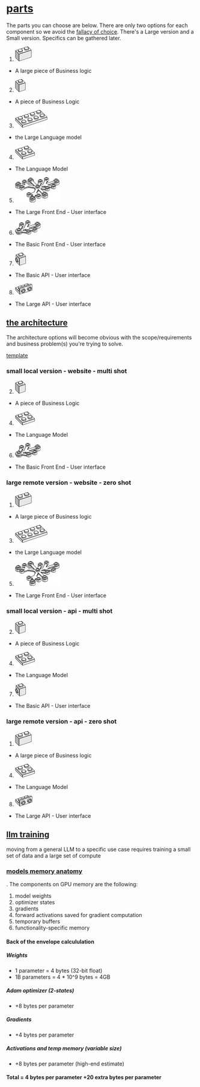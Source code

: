  # [parts](https://brickarchitect.com/most-common-lego-parts/)

The parts you can choose are below. There are only two options for each component so we avoid the [fallacy of choice](https://leanlogic.online/glossary/choice/). There's a Large version and a Small version. Specifics can be gathered later.

1. ![3004](./img/3004.png) 
  * A large piece of Business logic
2. ![3004](./img/3005.png) 
  * A piece of Business Logic
3. ![3004](./img/3020.png) 
  * the Large Language model
4. ![3004](./img/3022.png) 
  * The Language Model
5. ![3004](./img/2417.png) 
  * The Large Front End - User interface
6. ![3004](./img/2423.png) 
  * The Basic Front End - User interface
7. ![3004](./img/87087.png) 
  * The Basic API - User interface
8. ![3004](./img/99780.png) 
  * The Large API - User interface
## [the architecture]()

The architecture options will become obvious with the scope/requirements and business problem(s) you're trying to solve.

[template](./.github/FEATURE_TEMPLATE.md)

### small local version - website - multi shot
2. ![3004](./img/3005.png) 
  * A piece of Business Logic
4. ![3004](./img/3022.png) 
  * The Language Model
6. ![3004](./img/2423.png) 
  * The Basic Front End - User interface

### large remote version - website - zero shot
1. ![3004](./img/3004.png) 
  * A large piece of Business logic
3. ![3004](./img/3020.png) 
  * the Large Language model
5. ![3004](./img/2417.png) 
  * The Large Front End - User interface

### small local version - api - multi shot
2. ![3004](./img/3005.png) 
  * A piece of Business Logic
4. ![3004](./img/3022.png) 
  * The Language Model
7. ![3004](./img/87087.png) 
  * The Basic API - User interface

### large remote version - api - zero shot
1. ![3004](./img/3004.png) 
  * A large piece of Business logic
4. ![3004](./img/3022.png) 
  * The Language Model
8. ![3004](./img/99780.png) 
  * The Large API - User interface


## [llm training](https://www.coursera.org/learn/generative-ai-with-llms/lecture/gZArr/computational-challenges-of-training-llms)
moving from a general LLM to a specific use case requires training
a small set of data and 
a large set of compute
### [models memory anatomy](https://huggingface.co/docs/transformers/v4.20.1/en/perf_train_gpu_one#anatomy-of-models-memory)

. The components on GPU memory are the following: 
1. model weights
2. optimizer states
3. gradients
4. forward activations saved for gradient computation
5. temporary buffers
6. functionality-specific memory

#### Back of the envelope calcululation

##### Weights
* 1 parameter = 4 bytes (32-bit float)
* 1B parameters = 4 * 10^9 bytes = 4GB
##### Adam optimizer (2-states)
* +8 bytes per parameter
##### Gradients
* +4 bytes per parameter
##### Activations and temp memory (variable size)
* +8 bytes per parameter (high-end estimate)

#### Total = 4 bytes per parameter +20 extra bytes per parameter

